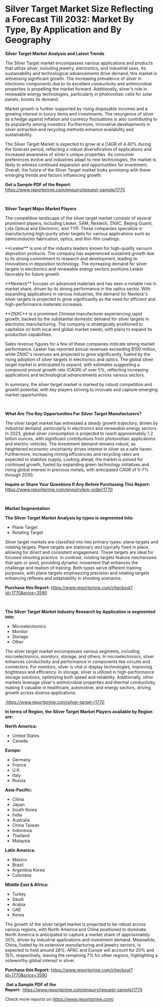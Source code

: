 <p><h1>Silver Target Market Size Reflecting a Forecast Till 2032: Market By Type, By Application and By Geography</h1></p><p><strong>Silver Target Market Analysis and Latest Trends</strong></p>
<p><p>The Silver Target market encompasses various applications and products that utilize silver, including jewelry, electronics, and industrial uses. As sustainability and technological advancements drive demand, this market is witnessing significant growth. The increasing prevalence of silver in electronic components due to its excellent conductivity and antimicrobial properties is propelling the market forward. Additionally, silver's role in renewable energy technologies, particularly in photovoltaic cells for solar panels, boosts its demand.</p><p>Market growth is further supported by rising disposable incomes and a growing interest in luxury items and investments. The resurgence of silver as a hedge against inflation and currency fluctuations is also contributing to its popularity among investors. Furthermore, innovative developments in silver extraction and recycling methods enhance availability and sustainability.</p><p>The Silver Target Market is expected to grow at a CAGR of 4.40% during the forecast period, reflecting a robust diversification of applications and increased awareness of silver's unique properties. As consumer preferences evolve and industries adapt to new technologies, the market is likely to witness continued expansion and opportunities for investment. Overall, the future of the Silver Target market looks promising with these emerging trends and factors influencing growth.</p></p>
<p><strong>Get a Sample PDF of the Report:&nbsp;</strong> <a href="https://www.reportprime.com/enquiry/request-sample/1770?utm_campaign=2821&utm_medium=2&utm_source=Github&utm_content=ia&utm_term=18032025&utm_id=silver-target">https://www.reportprime.com/enquiry/request-sample/1770</a></p>
<p>&nbsp;</p>
<p><strong>Silver Target Major Market Players</strong></p>
<p><p>The competitive landscape of the silver target market consists of several prominent players, including Lesker, SAM, Nexteck, ZNXC, Beijing Guanli, Lida Optical and Electronic, and TYR. These companies specialize in manufacturing high-purity silver targets for various applications such as semiconductor fabrication, optics, and thin-film coatings.</p><p>**Lesker** is one of the industry leaders known for high-quality vacuum deposition products. The company has experienced sustained growth due to its strong commitment to research and development, leading to innovations in deposition technology. The increasing demand for silver targets in electronics and renewable energy sectors positions Lesker favorably for future growth.</p><p>**Nexteck** focuses on advanced materials and has seen a notable rise in market share, driven by its strong performance in the optics sector. With expanding applications in various industries, the demand for Nexteck's silver targets is projected to grow significantly as the need for efficient and high-performance materials increases.</p><p>**ZNXC** is a prominent Chinese manufacturer experiencing rapid growth, backed by the substantial domestic demand for silver targets in electronic manufacturing. The company is strategically positioned to capitalize on both local and global market needs, with plans to expand its production capabilities.</p><p>Sales revenue figures for a few of these companies indicate strong market performance. Lesker has reported annual revenues exceeding $100 million, while ZNXC's revenues are projected to grow significantly, fueled by the rising adoption of silver targets in electronics and optics. The global silver target market is anticipated to expand, with estimates suggesting a compound annual growth rate (CAGR) of over 5%, reflecting increasing applications and technological advancements across various sectors. </p><p>In summary, the silver target market is marked by robust competition and growth potential, with key players striving to innovate and capture emerging market opportunities.</p></p>
<p>&nbsp;</p>
<p><strong>What Are The Key Opportunities For Silver Target Manufacturers?</strong></p>
<p><p>The silver target market has witnessed a steady growth trajectory, driven by industrial demand, particularly in electronics and renewable energy sectors. In 2023, global silver consumption is projected to reach approximately 1.2 billion ounces, with significant contributions from photovoltaic applications and electric vehicles. The investment demand remains robust, as heightened economic uncertainty drives interest in silver as a safe haven. Furthermore, increasing mining efficiencies and recycling rates are expected to stabilize supply. Looking ahead, the market is poised for continued growth, fueled by expanding green technology initiatives and rising global interest in precious metals, with anticipated CAGR of 5-7% through 2030.</p></p>
<p><strong>Inquire or Share Your Questions If Any Before Purchasing This Report:</strong> <a href="https://www.reportprime.com/enquiry/pre-order/1770?utm_campaign=2821&utm_medium=2&utm_source=Github&utm_content=ia&utm_term=18032025&utm_id=silver-target">https://www.reportprime.com/enquiry/pre-order/1770</a></p>
<p>&nbsp;</p>
<p><strong>Market Segmentation</strong></p>
<p><strong>The Silver Target Market Analysis by types is segmented into:</strong></p>
<p><ul><li>Plane Target</li><li>Rotating Target</li></ul></p>
<p><p>Silver target markets are classified into two primary types: plane targets and rotating targets. Plane targets are stationary and typically fixed in place, allowing for direct and consistent engagement. These targets are ideal for focused shooting practice. In contrast, rotating targets feature mechanisms that spin or pivot, providing dynamic movement that enhances the challenge and realism of training. Both types serve different training purposes, with plane targets emphasizing precision and rotating targets enhancing reflexes and adaptability in shooting scenarios.</p></p>
<p><strong>Purchase this Report:&nbsp;</strong><a href="https://www.reportprime.com/checkout?id=1770&price=3590&utm_campaign=2821&utm_medium=2&utm_source=Github&utm_content=ia&utm_term=18032025&utm_id=silver-target">https://www.reportprime.com/checkout?id=1770&price=3590</a></p>
<p>&nbsp;</p>
<p><strong>The Silver Target Market Industry Research by Application is segmented into:</strong></p>
<p><ul><li>Microelectronics</li><li>Monitor</li><li>Storage</li><li>Other</li></ul></p>
<p><p>The silver target market encompasses various segments, including microelectronics, monitors, storage, and others. In microelectronics, silver enhances conductivity and performance in components like circuits and connectors. For monitors, silver is vital in display technologies, improving brightness and efficiency. In storage, silver is utilized in high-performance storage solutions, optimizing both speed and reliability. Additionally, other markets leverage silver's antimicrobial properties and thermal conductivity, making it valuable in healthcare, automotive, and energy sectors, driving growth across diverse applications.</p></p>
<p><a href="https://www.reportprime.com/silver-target-r1770?utm_campaign=2821&utm_medium=2&utm_source=Github&utm_content=ia&utm_term=18032025&utm_id=silver-target">&nbsp;https://www.reportprime.com/silver-target-r1770</a></p>
<p><strong>In terms of Region, the Silver Target Market Players available by Region are:</strong></p>
<p>
    <p> <strong> North America: </strong>
        <ul>
            <li>United States</li>
            <li>Canada</li>
        </ul>
        </p> 
    <p> <strong> Europe: </strong>
        <ul>
            <li>Germany</li>
            <li>France</li>
            <li>U.K.</li>
            <li>Italy</li>
            <li>Russia</li>
        </ul>
        </p> 
    <p> <strong> Asia-Pacific: </strong>
        <ul>
            <li>China</li>
            <li>Japan</li>
            <li>South Korea</li>
            <li>India</li>
            <li>Australia</li>
            <li>China Taiwan</li>
            <li>Indonesia</li>
            <li>Thailand</li>
            <li>Malaysia</li>
        </ul>
        </p> 
    <p> <strong> Latin America: </strong>
        <ul>
            <li>Mexico</li>
            <li>Brazil</li>
            <li>Argentina Korea</li>
            <li>Colombia</li>
        </ul>
        </p> 
    <p> <strong> Middle East & Africa: </strong>
        <ul>
            <li>Turkey</li>
            <li>Saudi</li>
            <li>Arabia</li>
            <li>UAE</li>
            <li>Korea</li>
        </ul>
    </p>
    </p>
<p><p>The growth of the silver target market is projected to be robust across various regions, with North America and China positioned to dominate. North America is anticipated to capture a market share of approximately 30%, driven by industrial applications and investment demand. Meanwhile, China, fueled by its extensive manufacturing and jewelry sectors, is expected to hold around 28%. APAC and Europe will account for 20% and 15%, respectively, leaving the remaining 7% for other regions, highlighting a noteworthy global interest in silver.</p></p>
<p><strong>Purchase this Report: </strong><a href="https://www.reportprime.com/checkout?id=1770&price=3590&utm_campaign=2821&utm_medium=2&utm_source=Github&utm_content=ia&utm_term=18032025&utm_id=silver-target">https://www.reportprime.com/checkout?id=1770&price=3590</a></p>
<p>&nbsp;<strong>Get a Sample PDF of the Report:&nbsp;&nbsp;</strong><a href="https://www.reportprime.com/enquiry/request-sample/1770?utm_campaign=2821&utm_medium=2&utm_source=Github&utm_content=ia&utm_term=18032025&utm_id=silver-target">https://www.reportprime.com/enquiry/request-sample/1770</a></p>
<p><strong></strong></p>
<p>Check more reports on <a href="https://www.reportprime.com/?utm_campaign=2821&utm_medium=2&utm_source=Github&utm_content=ia&utm_term=18032025&utm_id=silver-target">https://www.reportprime.com/</a></p>